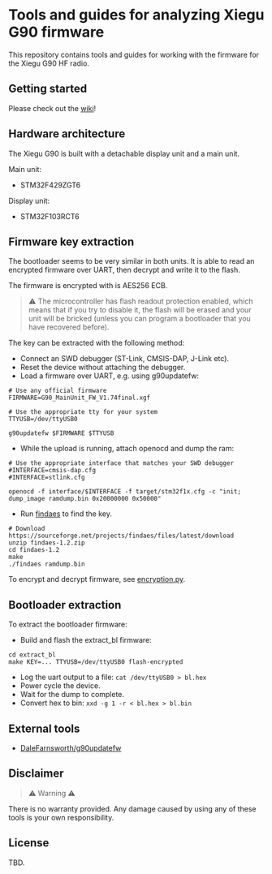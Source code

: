 # Tools and guides for analyzing Xiegu G90 firmware

This repository contains tools and guides for working with the firmware for the Xiegu G90 HF radio.

## Getting started

Please check out the [wiki](https://github.com/OpenHamradioFirmware/G90Tools/wiki)!

## Hardware architecture

The Xiegu G90 is built with a detachable display unit and a main unit.

Main unit:
- STM32F429ZGT6

Display unit:
- STM32F103RCT6

## Firmware key extraction

The bootloader seems to be very similar in both units. It is able to read an encrypted firmware over UART, then decrypt and write it to the flash.

The firmware is encrypted with is AES256 ECB.

> :warning: The microcontroller has flash readout protection enabled, which means that if you try to disable it, the flash will be erased and your unit will be bricked (unless you can program a bootloader that you have recovered before).

The key can be extracted with the following method:
- Connect an SWD debugger (ST-Link, CMSIS-DAP, J-Link etc).
- Reset the device without attaching the debugger.
- Load a firmware over UART, e.g. using g90updatefw: 
```
# Use any official firmware
FIRMWARE=G90_MainUnit_FW_V1.74final.xgf

# Use the appropriate tty for your system
TTYUSB=/dev/ttyUSB0

g90updatefw $FIRMWARE $TTYUSB
```
- While the upload is running, attach openocd and dump the ram: 
```
# Use the appropriate interface that matches your SWD debugger
#INTERFACE=cmsis-dap.cfg
#INTERFACE=stlink.cfg

openocd -f interface/$INTERFACE -f target/stm32f1x.cfg -c "init; dump_image ramdump.bin 0x20000000 0x50000"
```
- Run [findaes](https://sourceforge.net/projects/findaes/) to find the key.
```
# Download https://sourceforge.net/projects/findaes/files/latest/download
unzip findaes-1.2.zip
cd findaes-1.2
make
./findaes ramdump.bin
```

To encrypt and decrypt firmware, see [encryption.py](encryption/encryption.py).

## Bootloader extraction

To extract the bootloader firmware:
- Build and flash the extract_bl firmware:
```
cd extract_bl
make KEY=... TTYUSB=/dev/ttyUSB0 flash-encrypted
```
- Log the uart output to a file: `cat /dev/ttyUSB0 > bl.hex`
- Power cycle the device.
- Wait for the dump to complete.
- Convert hex to bin: `xxd -g 1 -r < bl.hex > bl.bin`

## External tools

- [DaleFarnsworth/g90updatefw](https://github.com/DaleFarnsworth/g90updatefw)

## Disclaimer

> :warning: Warning :warning:

There is no warranty provided. Any damage caused by using any of these tools is your own responsibility.

## License

TBD.
